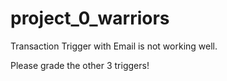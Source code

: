 # project_0_warriors

Transaction Trigger with Email is not working well.

Please grade the other 3 triggers!
